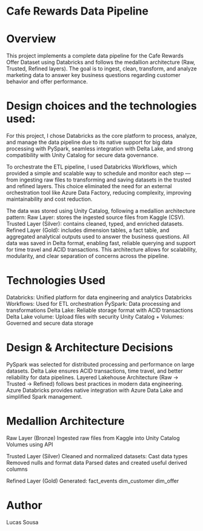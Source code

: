 # Cafe Rewards Data Pipeline

# Overview
This project implements a complete data pipeline for the Cafe Rewards Offer Dataset using Databricks and follows the medallion architecture (Raw, Trusted, Refined layers). The goal is to ingest, clean, transform, and analyze marketing data to answer key business questions regarding customer behavior and offer performance.


# Design choices and the technologies used:
For this project, I chose Databricks as the core platform to process, analyze, and manage the data pipeline due to its native support for big data processing with PySpark, seamless integration with Delta Lake, and strong compatibility with Unity Catalog for secure data governance.

To orchestrate the ETL pipeline, I used Databricks Workflows, which provided a simple and scalable way to schedule and monitor each step — from ingesting raw files to transforming and saving datasets in the trusted and refined layers. This choice eliminated the need for an external orchestration tool like Azure Data Factory, reducing complexity, improving maintainability and cost reduction.

The data was stored using Unity Catalog, following a medallion architecture pattern:
Raw Layer: stores the ingested source files from Kaggle (CSV).
Trusted Layer (Silver): contains cleaned, typed, and enriched datasets.
Refined Layer (Gold): includes dimension tables, a fact table, and aggregated analytical outputs used to answer the business questions.
All data was saved in Delta format, enabling fast, reliable querying and support for time travel and ACID transactions. This architecture allows for scalability, modularity, and clear separation of concerns across the pipeline.

# Technologies Used
Databricks: Unified platform for data engineering and analytics
Databricks Workflows: Used for ETL orchestration
PySpark: Data processing and transformations
Delta Lake: Reliable storage format with ACID transactions
Delta Lake volume: Upload files with security
Unity Catalog + Volumes: Governed and secure data storage


# Design & Architecture Decisions
PySpark was selected for distributed processing and performance on large datasets.
Delta Lake ensures ACID transactions, time travel, and better reliability for data pipelines.
Layered Lakehouse Architecture (Raw → Trusted → Refined) follows best practices in modern data engineering.
Azure Databricks provides native integration with Azure Data Lake and simplified Spark management.


# Medallion Architecture
Raw Layer (Bronze)
Ingested raw files from Kaggle into Unity Catalog Volumes using API

Trusted Layer (Silver)
Cleaned and normalized datasets:
Cast data types
Removed nulls and format data
Parsed dates and created useful derived columns

Refined Layer (Gold)
Generated:
fact_events
dim_customer
dim_offer


# Author
Lucas Sousa
